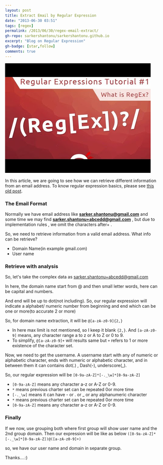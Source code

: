 ```yaml
---
layout: post
title: Extract Email by Regular Expression
date: "2013-06-30 03:51"
tags: [regex]
permalink: /2013/06/30/regex-email-extract/
gh-repo: sarkershantonu/sarkershantonu.github.io
excerpt: "Blog on Regular Expression"
gh-badge: [star,follow]
comments: true
---
```

![image](/images/regex/regex-tut-1.jpg)

In this article, we are going to see how we can retrieve different information from an email address. To know regular expression basics, please see [this old post](https://sarkershantonu.github.io/2013/06/29/regular-expression-intro/).

### The Email Format 
Normally we have email address like **sarker.shantonu@gmail.com** and some time we may find **sarker.shantonu+abcedd@gmail.com** , but due to implementation rules , we omit the characters after+ . 

So, we need to retrieve information from a valid email address. What info can be retrieve?
- Domain Name(in example gmail.com) 
- User name

### Retrieve with analysis
So, let's take the complex data as  sarker.shantonu+abcedd@gmail.com

In here, the domain name start from @ and then small letter words, here can be capital and numbers. 

And end will be up to dot(not including). So, our regular expression will indicate a alphabet/ numeric number from beginning and end which can be one or more(to accurate 2 or more)

So, for domain name extraction, it will be ```@[a-zA-z0-9]{2,}``` 
- In here max limit is not mentioned, so I keep it blank ```{2,}```. And ```[a-zA-z0-9]``` means, any character range a to z or A to Z or 0 to 9. 
- To  simplify, ```@[a-zA-z0-9]+``` will results same but ```+``` refers to 1 or more existence of the character set. 

Now, we need to get the username. A username start with any of numeric or alphabetic character, ends with numeric or alphabetic character, and in between them it can contains dot(.) , Dash(-), underscore(_). 

So, our regular expression will be  ```[0-9a-zA-Z]*[-._\w]*[0-9a-zA-Z]```
- ```[0-9a-zA-Z]``` means any character a-z or A-Z or 0-9.
- ```*``` means previous charter set can be repeated 0or more time
- ```[-._\w]``` means it can have - or . or _ or any alphanumeric character
- ```*``` means previous charter set can be repeated 0or more time
- ```[0-9a-zA-Z]``` means any character a-z or A-Z or 0-9. 

### Finally 
If we now, use grouping both where first group will show user name and the 2nd group domain. Then our expression will be like as below ```([0-9a-zA-Z]*[-._\w]*[0-9a-zA-Z])@([a-zA-z0-9]+)```

so, we have our user name and domain in separate group.

Thanks....:) 